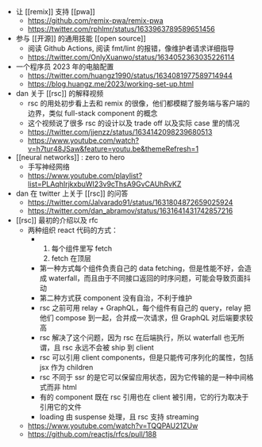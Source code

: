 - 让 [[remix]] 支持 [[pwa]]
	- https://github.com/remix-pwa/remix-pwa
	- https://twitter.com/rphlmr/status/1633963789589651456
- 参与 [[开源]] 的通用技能 [[open source]]
	- 阅读 Github Actions, 阅读 fmt/lint 的报错，像维护者请求详细指导
	- https://twitter.com/OnlyXuanwo/status/1634052363035226114
- 一个程序员 2023 年的电脑配置
	- https://twitter.com/huangz1990/status/1634081977589714944
	- https://blog.huangz.me/2023/working-set-up.html
- dan 关于 [[rsc]] 的解释视频
	- rsc 的用处初步看上去和 remix 的很像，他们都模糊了服务端与客户端的边界，类似 full-stack component 的概念
	- 这个视频说了很多 rsc 的设计以及 trade off 以及实际 case 里的情况
	- https://twitter.com/jjenzz/status/1634142098239680513
	- https://www.youtube.com/watch?v=h7tur48JSaw&feature=youtu.be&themeRefresh=1
- [[neural networks]] : zero to hero
	- 手写神经网络
	- https://www.youtube.com/playlist?list=PLAqhIrjkxbuWI23v9cThsA9GvCAUhRvKZ
- dan 在 twitter 上关于 [[rsc]] 的问答
	- https://twitter.com/Jalvarado91/status/1631804872659025924
	- https://twitter.com/dan_abramov/status/1631641431742857216
- [[rsc]] 最初的介绍以及 rfc
	- 两种组织 react 代码的方式：
		- 1. 每个组件里写 fetch
		  2. fetch 在顶层
		- 第一种方式每个组件负责自己的 data fetching，但是性能不好，会造成 waterfall，而且由于不同接口返回的时序问题，可能会导致页面抖动
		- 第二种方式获 component 没有自治，不利于维护
		- rsc 之前可用 relay + GraphQL，每个组件有自己的 query，relay 把他们 compose 到一起，合并成一次请求，但 GraphQL 对后端要求较高
		- rsc 解决了这个问题，因为 rsc 在后端执行，所以 waterfall 也无所谓，且 rsc 永远不会被 ship 到 client
		- rsc 可以引用 client components，但是只能传可序列化的属性，包括 jsx 作为 children
		- rsc 不同于 ssr 的是它可以保留应用状态，因为它传输的是一种中间格式而非 html
		- 有的 component 既在 rsc 引用也在 client 被引用，它的行为取决于引用它的文件
		- loading 由 suspense 处理，且 rsc 支持 streaming
	- https://www.youtube.com/watch?v=TQQPAU21ZUw
	- https://github.com/reactjs/rfcs/pull/188
